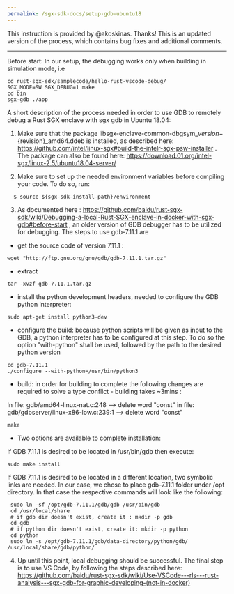 ```yaml
---
permalink: /sgx-sdk-docs/setup-gdb-ubuntu18
---
```

This instruction is provided by @akoskinas. Thanks!
This is an updated version of the process, which contains bug fixes and additional comments.

------------------------------
Before start: In our setup, the debugging works only when building in simulation mode, i.e
```
cd rust-sgx-sdk/samplecode/hello-rust-vscode-debug/
SGX_MODE=SW SGX_DEBUG=1 make
cd bin
sgx-gdb ./app
```
A short description of the process needed in order to use GDB to remotely debug a Rust SGX enclave with sgx gdb in Ubuntu 18.04:

1. Make sure that the package libsgx-enclave-common-dbgsym_${version}-${revision}_amd64.ddeb is installed, as described here: https://github.com/intel/linux-sgx#build-the-intelr-sgx-psw-installer . The  package can also be found here: https://download.01.org/intel-sgx/linux-2.5/ubuntu18.04-server/

2. Make sure to set up the needed environment variables before compiling your code. To do so, run:
```
  $ source ${sgx-sdk-install-path}/environment  
```
3. As documented here : https://github.com/baidu/rust-sgx-sdk/wiki/Debugging-a-local-Rust-SGX-enclave-in-docker-with-sgx-gdb#before-start , an older version of GDB debugger has to be utilized for debugging.  The steps to use gdb-7.11.1 are

- get the source code of version 7.11.1 :
```
wget "http://ftp.gnu.org/gnu/gdb/gdb-7.11.1.tar.gz"
```

- extract
```
tar -xvzf gdb-7.11.1.tar.gz
```
- install the python development headers, needed to configure the GDB python interpreter:
```
sudo apt-get install python3-dev
```

- configure the build: because python scripts will be given as input to the GDB, a python interpreter has to be configured at this step. To do so the option "with-python" shall be used, followed by the path to the desired python version
```
cd gdb-7.11.1
./configure --with-python=/usr/bin/python3
```

- build: in order for building to complete the following changes are required to solve a type conflict - building takes ~3mins :

In file: gdb/amd64-linux-nat.c:248 --> delete word "const"
in file: gdb/gdbserver/linux-x86-low.c:239:1 --> delete word "const"
```
make
```

- Two options are available to complete installation:

If GDB 7.11.1 is desired to be located in /usr/bin/gdb then execute:

```
sudo make install
```
If GDB 7.11.1 is desired to be located in a different location, two symbolic links are needed. In our case,  we chose to place gdb-7.11.1 folder under /opt directory. In that case the respective commands will look like the following:
```
 sudo ln -sf /opt/gdb-7.11.1/gdb/gdb /usr/bin/gdb
 cd /usr/local/share
 # if gdb dir doesn't exist, create it : mkdir -p gdb
 cd gdb
 # if python dir doesn't exist, create it: mkdir -p python
 cd python
 sudo ln -s /opt/gdb-7.11.1/gdb/data-directory/python/gdb/ /usr/local/share/gdb/python/
```
4. Up until this point, local debugging should be successful. The final step is to use VS Code, by following the steps described here: https://github.com/baidu/rust-sgx-sdk/wiki/Use-VSCode---rls---rust-analysis---sgx-gdb-for-graphic-developing-(not-in-docker)
